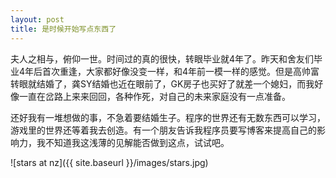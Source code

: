```yaml
---
layout: post
title: 是时候开始写点东西了
---
```


夫人之相与，俯仰一世。时间过的真的很快，转眼毕业就4年了。昨天和舍友们毕业4年后首次重逢，大家都好像没变一样，和4年前一模一样的感觉。但是高帅富转眼就结婚了，龚SY结婚也近在眼前了，GK房子也买好了就差一个媳妇，而我好像一直在岔路上来来回回，各种作死，对自己的未来家庭没有一点准备。

还好我有一堆想做的事，不急着要结婚生子。程序的世界还有无数东西可以学习，游戏里的世界还等着我去创造。有一个朋友告诉我程序员要写博客来提高自己的影响力，我不知道我这浅薄的见解能否做到这点，试试吧。

![stars at nz]({{ site.baseurl }}/images/stars.jpg)